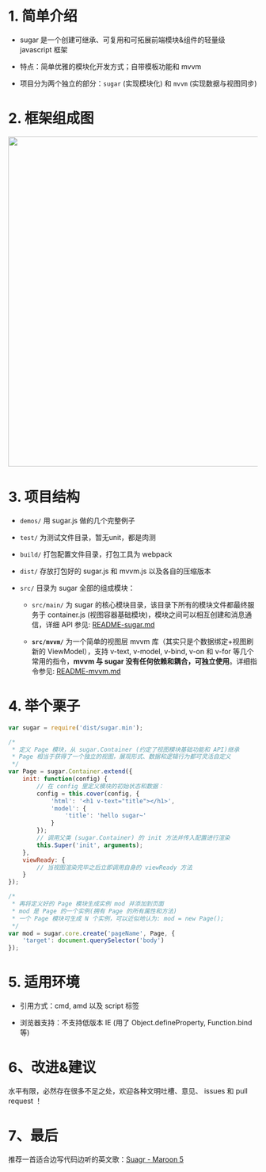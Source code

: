 
# 1. 简单介绍
* sugar 是一个创建可继承、可复用和可拓展前端模块&组件的轻量级 javascript 框架

* 特点：简单优雅的模块化开发方式；自带模板功能和 mvvm

* 项目分为两个独立的部分：`sugar` (实现模块化) 和 `mvvm` (实现数据与视图同步)

# 2. 框架组成图
<img src="http://7xodrz.com1.z0.glb.clouddn.com/sugar-constructor-new" width="666">


# 3. 项目结构
* `demos/` 用 sugar.js 做的几个完整例子

* `test/` 为测试文件目录，暂无unit，都是肉测

* `build/` 打包配置文件目录，打包工具为 webpack

* `dist/` 存放打包好的 sugar.js 和 mvvm.js 以及各自的压缩版本

* `src/` 目录为 sugar 全部的组成模块：

	* `src/main/` 为 sugar 的核心模块目录，该目录下所有的模块文件都最终服务于 container.js (视图容器基础模块)，模块之间可以相互创建和消息通信，详细 API 参见: [README-sugar.md](https://github.com/tangbc/sugar/blob/master/README-sugar.md)

	* **`src/mvvm/`** 为一个简单的视图层 mvvm 库（其实只是个数据绑定+视图刷新的 ViewModel），支持 v-text, v-model, v-bind, v-on 和 v-for 等几个常用的指令，**mvvm 与 sugar 没有任何依赖和耦合，可独立使用**。详细指令参见: [README-mvvm.md](https://github.com/tangbc/sugar/blob/master/README-mvvm.md)


# 4. 举个栗子

```javascript
var sugar = require('dist/sugar.min');

/*
 * 定义 Page 模块，从 sugar.Container (约定了视图模块基础功能和 API)继承
 * Page 相当于获得了一个独立的视图，展现形式、数据和逻辑行为都可灵活自定义
 */
var Page = sugar.Container.extend({
	init: function(config) {
		// 在 config 里定义模块的初始状态和数据：
		config = this.cover(config, {
			'html': '<h1 v-text="title"></h1>',
			'model': {
				'title': 'hello sugar~'
			}
		});
		// 调用父类 (sugar.Container) 的 init 方法并传入配置进行渲染
		this.Super('init', arguments);
	},
	viewReady: {
		// 当视图渲染完毕之后立即调用自身的 viewReady 方法
	}
});

/*
 * 再将定义好的 Page 模块生成实例 mod 并添加到页面
 * mod 是 Page 的一个实例(拥有 Page 的所有属性和方法)
 * 一个 Page 模块可生成 N 个实例，可以近似地认为: mod = new Page();
 */
var mod = sugar.core.create('pageName', Page, {
	'target': document.querySelector('body')
});
```


# 5. 适用环境
* 引用方式：cmd, amd 以及 script 标签

* 浏览器支持：不支持低版本 IE (用了 Object.defineProperty, Function.bind 等)


# 6、改进&建议
水平有限，必然存在很多不足之处，欢迎各种文明吐槽、意见、 issues 和 pull request ！


# 7、最后
推荐一首适合边写代码边听的英文歌：<a href="http://music.163.com/#/song?id=29019227" target="_blank">Suagr - Maroon 5</a>